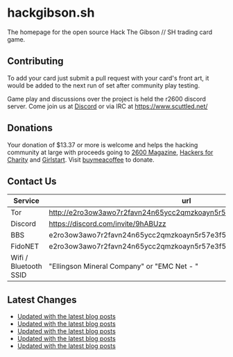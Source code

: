 # hackgibson.sh
The homepage for the open source Hack The Gibson // SH trading card game.


## Contributing

To add your card just submit a pull request with your card's front art, it would be added to the next run of set after community play testing.

Game play and discussions over the project is held the r2600 discord server. Come join us at [Discord](https://discord.com/invite/9hABUzz) or via IRC at https://www.scuttled.net/


## Donations

Your donation of $13.37 or more is welcome and helps the hacking community at large with proceeds going to [2600 Magazine](https://2600.com/), [Hackers for Charity](https://hackersforcharity.org) and [Girlstart](https://girlstart.org).  Visit [buymeacoffee](https://www.buymeacoffee.com/hackgibson.sh) to donate.


## Contact Us

Service | url
-|-
Tor | http://e2ro3ow3awo7r2favn24n65ycc2qmzkoayn5r57e3f56nvjwdcgg32ad.onion
Discord | https://discord.com/invite/9hABUzz
BBS | e2ro3ow3awo7r2favn24n65ycc2qmzkoayn5r57e3f56nvjwdcgg32ad.onion:23
FidoNET | e2ro3ow3awo7r2favn24n65ycc2qmzkoayn5r57e3f56nvjwdcgg32ad.onion:24554
Wifi / Bluetooth SSID | "Ellingson Mineral Company" or "EMC Net - <fidonet address>"

## Latest Changes
<!-- BLOG-POST-LIST:START -->
- [Updated with the latest blog posts](https://github.com/DFW2600/hackgibson.sh/commit/a8e6974b753a0b6aafd57d110b3803819d9eb861)
- [Updated with the latest blog posts](https://github.com/DFW2600/hackgibson.sh/commit/a3833f218eec8cb5436b7e063e088728bfd1a5e9)
- [Updated with the latest blog posts](https://github.com/DFW2600/hackgibson.sh/commit/8f0f2cfa6d138ca0bd626ee20ce7d466994ace07)
- [Updated with the latest blog posts](https://github.com/DFW2600/hackgibson.sh/commit/ceca8b0d5f6c5de468e67c2a061f520681799091)
- [Updated with the latest blog posts](https://github.com/DFW2600/hackgibson.sh/commit/c6dcbe5556cf1819cfb360fc61897dd0ebdfc42e)
<!-- BLOG-POST-LIST:END -->
